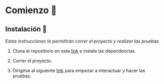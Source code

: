 # Comienzo 🚀

## Instalación 🔧

_Estas instrucciones te permitirán correr el proyecto y realizar las pruebas_

1. Clona el repositorio en este [link](https://github.com/jimalaros/tech_academy_java) e instala las dependencias.

3. Correr el proyecto.

4. Dirigirse al siguiente [link](http://localhost:8080/swagger-ui/index.html) para empezar a interactuar y hacer las pruebas.